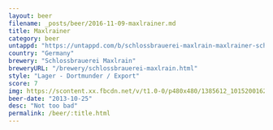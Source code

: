 ```yaml
---
layout: beer
filename: _posts/beer/2016-11-09-maxlrainer.md
title: Maxlrainer
category: beer
untappd: "https://untappd.com/b/schlossbrauerei-maxlrain-maxlrainer-schloss-gold/66202"
country: "Germany"
brewery: "Schlossbrauerei Maxlrain"
breweryURL: "/brewery/schlossbrauerei-maxlrain.html"
style: "Lager - Dortmunder / Export"
score: 7
img: https://scontent.xx.fbcdn.net/v/t1.0-0/p480x480/1385612_10152001625738745_155180417_n.jpg?oh=1242a35f6257c0c0abb1bf22211f34f1&oe=5A76989F
beer-date: "2013-10-25"
desc: "Not too bad"
permalink: /beer/:title.html
---
```

